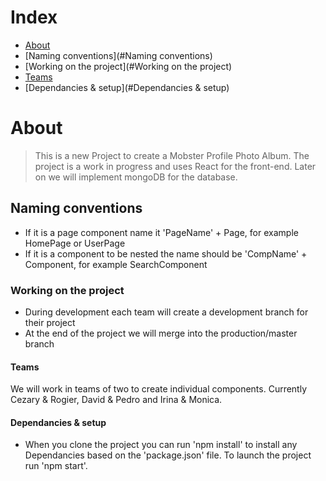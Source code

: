# Index
- [About](#About)
- [Naming conventions](#Naming conventions)
- [Working on the project](#Working on the project)
- [Teams](#Teams)
- [Dependancies & setup](#Dependancies & setup)


# About
>This is a new Project to create a Mobster Profile Photo Album. The project is a work in progress
>and uses React for the front-end. Later on we will implement mongoDB for the database.


## Naming conventions
- If it is a page component name it 'PageName' + Page, for example HomePage or UserPage
- If it is a component to be nested the name should be 'CompName' + Component, for example SearchComponent


### Working on the project
- During development each team will create a development branch for their project
- At the end of the project we will merge into the production/master branch


#### Teams
We will work in teams of two to create individual components. Currently Cezary & Rogier,
David & Pedro and Irina & Monica.


#### Dependancies & setup
- When you clone the project you can run 'npm install' to install any Dependancies based on the 'package.json' file. To launch the project run 'npm start'.
